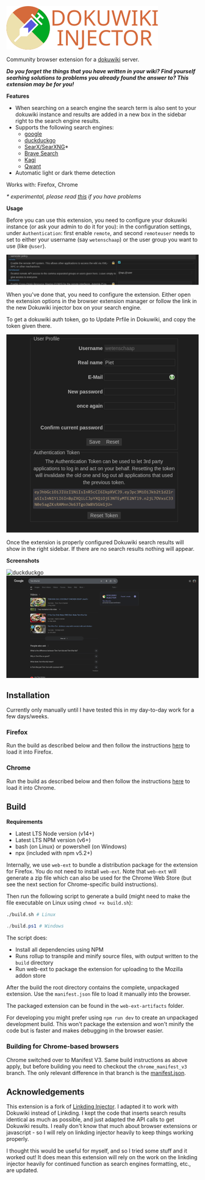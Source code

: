 ![logo](/icons/logo_full.svg)

Community browser extension for a [dokuwiki](https://www.dokuwiki.org/dokuwiki) server.

***_Do you forget the things that you have written in your wiki? Find yourself searhing solutions to problems you already found the answer to? This extension may be for you!_***

**Features**

- When searching on a search engine the search term is also sent to your dokuwiki instance and results are added in a new box in the sidebar right to the search engine results.
- Supports the following search engines:
  - [google](https://www.google.com/)
  - [duckduckgo](https://duckduckgo.com/)
  - [SearX/SearXNG](https://duckduckgo.com/)*
  - [Brave Search](https://search.brave.com/)
  - [Kagi](https://kagi.com/)
  - [Qwant](https://www.qwant.com/)
- Automatic light or dark theme detection

Works with: Firefox, Chrome

_\* experimental, please read [this](https://github.com/Fivefold/linkding-injector/wiki/SearX-SearXNG-support) if you have problems_

**Usage**

Before you can use this extension, you need to configure your dokuwiki instance (or ask your admin to do it for you): in the configuration settings, under `Authentication`: first enable `remote`, and second `remoteuser` needs to set to either your username (say `wetenschaap`) or the user group you want to use (like `@user`).

![dokuwiki config](/docs/dokuwiki-settings.png)

When you've done that, you need to configure the extension. Either open the extension options in the browser extension manager or follow the link in the new Dokuwiki injector box on your search engine.

To get a dokuwiki auth token, go to Update Prfile in Dokuwiki, and copy the token given there.

![dokuwiki auth](/docs/dokuwiki-authtoken.png)

Once the extension is properly configured Dokuwiki search results will show in the right sidebar. If there are no search results nothing will appear.

**Screenshots**

![duckduckgo](/docs/duckduckgo.png "Duckduckgo")
![google](/docs/google.png "google")

## Installation

Currently only manually until I have tested this in my day-to-day work for a few days/weeks.

### Firefox

Run the build as described below and then follow the instructions [here](https://developer.mozilla.org/en-US/docs/Mozilla/Add-ons/WebExtensions/Your_first_WebExtension#installing) to load it into Firefox.

### Chrome

Run the build as described below and then follow the instructions [here](https://developer.chrome.com/docs/extensions/mv3/getstarted/#manifest) to load it into Chrome.

## Build

**Requirements**
- Latest LTS Node version (v14+)
- Latest LTS NPM version (v6+)
- bash (on Linux) or powershell (on Windows)
- npx (included with npm v5.2+)

Internally, we use `web-ext` to bundle a distribution package for the extension for Firefox. You do not need to install `web-ext`. Note that `web-ext` will generate a zip file which can also be used for the Chrome Web Store (but see the next section for Chrome-specific build instructions).

Then run the following script to generate a build (might need to make the file executable on Linux using `chmod +x build.sh`):
```bash
./build.sh # Linux
```
```powershell
./build.ps1 # Windows
```

The script does:
- Install all dependencies using NPM
- Runs rollup to transpile and minify source files, with output written to the `build` directory
- Run web-ext to package the extension for uploading to the Mozilla addon store

After the build the root directory contains the complete, unpackaged extension. Use the `manifest.json` file to load it manually into the browser.

The packaged extension can be found in the `web-ext-artifacts` folder.

For developing you might prefer using `npm run dev` to create an unpackaged development build. This won't package the extension and won't minify the code but is faster and makes debugging in the browser easier.

### Building for Chrome-based browsers

Chrome switched over to Manifest V3. Same build instructions as above apply, but before building you need to checkout the `chrome_manifest_v3` branch. The only relevant difference in that branch is the [manifest.json](https://github.com/Fivefold/linkding-injector/blob/master/manifest.json).

## Acknowledgements

This extension is a fork of [Linkding Injector](https://github.com/Fivefold/linkding-injector/). I adapted it to work with Dokuwiki instead of Linkding. I kept the code that inserts search results identical as much as possible, and just adapted the API calls to get Dokuwiki results. I really don't know that much about browser extensions or javascript - so I will rely on linkding injector heavily to keep things working properly.

I thought this would be useful for myself, and so I tried some stuff and it worked out! It does mean this extension will rely on the work on the linkding injector heavily for continued function as search engines formatting, etc., are updated.


